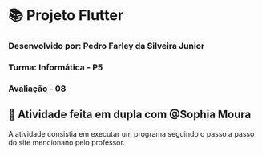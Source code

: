 # 📚 Projeto Flutter

### Desenvolvido por: Pedro Farley da Silveira Junior
### Turma: Informática - P5
### Avaliação - 08

## 🚀 Atividade feita em dupla com @Sophia Moura
A atividade consistia em executar um programa seguindo o passo a passo do site mencionano pelo professor.

